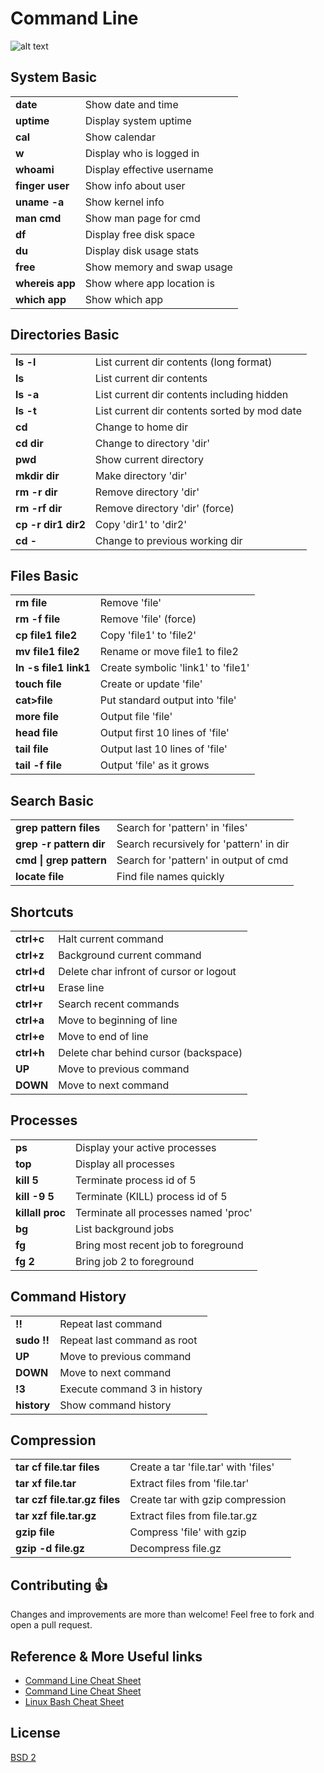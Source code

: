 # Command Line 
![alt text](http://mininook.com/wp-content/uploads/2014/03/utilities-terminal-icon.png)


## System Basic
|      |     |
| -----|-----|
| **date**|Show date and time|
| **uptime**|Display system uptime|
| **cal**| Show calendar|
| **w**|Display who is logged in| 
| **whoami**|Display effective username|
| **finger user**|Show info about user |
| **uname -a**|Show kernel info |
| **man cmd**|Show man page for cmd |
| **df**|Display free disk space |
| **du**|Display disk usage stats |
| **free**|Show memory and swap usage |
| **whereis app**|Show where app location is |
| **which app**|Show which app |

## Directories Basic
|      |     |
| -----|-----|
|**ls -l** | List current dir contents (long format)
|**ls** | List current dir contents
|**ls -a** | List current dir contents including hidden
|**ls -t** | List current dir contents sorted by mod date
|**cd** | Change to home dir
|**cd dir** | Change to directory 'dir'
|**pwd** | Show current directory
|**mkdir dir** | Make directory 'dir'
|**rm -r dir** | Remove directory 'dir'
|**rm -rf dir** | Remove directory 'dir' (force)
|**cp -r dir1 dir2** | Copy 'dir1' to 'dir2'
|**cd -**| Change to previous working dir

## Files Basic
|      |     |
| -----|-----|
| **rm file** | Remove 'file'
| **rm -f file** | Remove 'file' (force)
| **cp file1 file2** | Copy 'file1' to 'file2'
| **mv file1 file2** | Rename or move file1 to file2
| **ln -s file1 link1** | Create symbolic 'link1' to 'file1'
| **touch file** | Create or update 'file'
| **cat>file** | Put standard output into 'file'
| **more file** | Output file 'file'
| **head file** | Output first 10 lines of 'file'
| **tail file** | Output last 10 lines of 'file'
| **tail -f file** | Output 'file' as it grows

## Search Basic
|      |     |
| -----|-----|
| **grep pattern files** | Search for 'pattern' in 'files'
| **grep -r pattern dir** | Search recursively for 'pattern' in dir
| **cmd &#124; grep pattern** | Search for 'pattern' in output of cmd
| **locate file** | Find file names quickly

## Shortcuts
|      |     |
| -----|-----|
| **ctrl+c** | Halt current command
| **ctrl+z** | Background current command
| **ctrl+d** | Delete char infront of cursor or logout
| **ctrl+u** | Erase line
| **ctrl+r** | Search recent commands
| **ctrl+a** | Move to beginning of line
| **ctrl+e** | Move to end of line
| **ctrl+h** | Delete char behind cursor (backspace)
| **UP** | Move to previous command
| **DOWN** | Move to next command

## Processes
|      |     |
| -----|-----|
| **ps** | Display your active processes
| **top** | Display all processes
| **kill 5** | Terminate process id of 5
| **kill -9 5** | Terminate (KILL) process id of 5
| **killall proc** | Terminate all processes named 'proc'
| **bg** | List background jobs
| **fg** | Bring most recent job to foreground
| **fg 2** | Bring job 2 to foreground

## Command History
|      |     |
| -----|-----|
|**!!** | Repeat last command
| **sudo !!** | Repeat last command as root
| **UP** | Move to previous command
| **DOWN** | Move to next command
| **!3**| Execute command 3 in history
| **history** | Show command history

## Compression
|      |     |
| -----|-----|
| **tar cf file.tar files** | Create a tar 'file.tar' with 'files'
| **tar xf file.tar** | Extract files from 'file.tar'
| **tar czf file.tar.gz files** | Create tar with gzip compression
| **tar xzf file.tar.gz** | Extract files from file.tar.gz
| **gzip file** | Compress 'file' with gzip
| **gzip -d file.gz** | Decompress file.gz

## Contributing :+1:

Changes and improvements are more than welcome! Feel free to fork and open a pull request.

## Reference & More Useful links
* [Command Line Cheat Sheet](https://www.shortcutfoo.com/app/dojos/command-line/cheatsheet)
* [Command Line Cheat Sheet](http://www.git-tower.com/blog/command-line-cheat-sheet/)
* [Linux Bash Cheat Sheet](cli.learncodethehardway.org/bash_cheat_sheet.pdf)

## License
[BSD 2](https://github.com/rgbm21/CHEAT-SHEET/blob/master/LICENSE)



